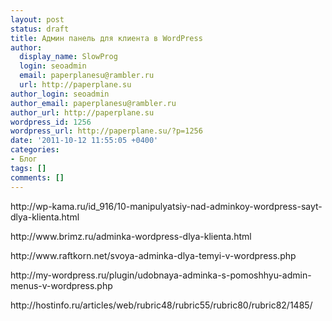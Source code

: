 ```yaml
---
layout: post
status: draft
title: Админ панель для клиента в WordPress
author:
  display_name: SlowProg
  login: seoadmin
  email: paperplanesu@rambler.ru
  url: http://paperplane.su
author_login: seoadmin
author_email: paperplanesu@rambler.ru
author_url: http://paperplane.su
wordpress_id: 1256
wordpress_url: http://paperplane.su/?p=1256
date: '2011-10-12 11:55:05 +0400'
categories:
- Блог
tags: []
comments: []
---
```

<p>http:&#47;&#47;wp-kama.ru&#47;id_916&#47;10-manipulyatsiy-nad-adminkoy-wordpress-sayt-dlya-klienta.html</p>
<p>http:&#47;&#47;www.brimz.ru&#47;adminka-wordpress-dlya-klienta.html</p>
<p>http:&#47;&#47;www.raftkorn.net&#47;svoya-adminka-dlya-temyi-v-wordpress.php</p>
<p>http:&#47;&#47;my-wordpress.ru&#47;plugin&#47;udobnaya-adminka-s-pomoshhyu-admin-menus-v-wordpress.php</p>
<p>http:&#47;&#47;hostinfo.ru&#47;articles&#47;web&#47;rubric48&#47;rubric55&#47;rubric80&#47;rubric82&#47;1485&#47;</p>
